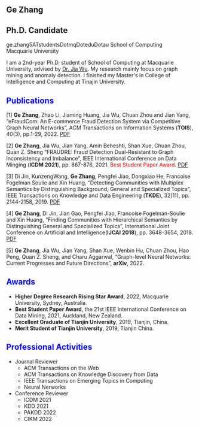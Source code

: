 ## Ge Zhang
## Ph.D. Candidate

ge.zhang5ATstudentsDotmqDoteduDotau
School of Computing<br>
Macquarie University<br>

I am a 2nd-year Ph.D. student of School of Computing at Macquarie University, advised by [Dr. Jia Wu](http://web.science.mq.edu.au/~jiawu/). My research mainly focus on graph mining and anomaly detection. I finished my Master's in College of Intelligence and Computing at Tinajin University. <cr>

## <font color=blue>Publications</font>
[1] **Ge Zhang**, Zhao Li, Jiaming Huang, Jia Wu, Chuan Zhou and Jian Yang, “eFraudCom: An E-commerce Fraud Detection System via Competitive Graph Neural Networks”, ACM Transactions on Information Systems (**TOIS**), 40(3), pp.1-29, 2022. [PDF](https://dl.acm.org/doi/pdf/10.1145/3474379) <cr>
 
[2] **Ge Zhang**, Jia Wu, Jian Yang, Amin Beheshti, Shan Xue, Chuan Zhou, Quan Z. Sheng “FRAUDRE: Fraud Detection Dual-Resistant to Graph Inconsistency and
Imbalance”, IEEE International Conference on Data Minging (**ICDM 2021**), pp. 867-876, 2021. <font color=red>Best Student Paper Award</font>. [PDF](https://ieeexplore.ieee.org/stamp/stamp.jsp?tp=&arnumber=9679178)<cr>
 
[3] Di Jin, KunzengWang, **Ge Zhang**, Pengfei Jiao, Dongxiao He, Francoise Fogelman Soulie and Xin Huang, “Detecting Communities with Multiplex Semantics by Distinguishing
Background, General and Specialized Topics”, IEEE Transactions on Knowledge and Data Engineering (**TKDE**), 32(11), pp. 2144-2158, 2019. [PDF](https://ieeexplore.ieee.org/stamp/stamp.jsp?tp=&arnumber=8832212)<cr>
 
[4] **Ge Zhang**, Di Jin, Jian Gao, Pengfei Jiao, Francoise Fogelman-Soulie and Xin Huang, “Finding Communities with Hierarchical Semantics by Distinguishing General and Specialized Topics”, International Joint Conference on Artificial and Intelligence(**IJCAI 2018**), pp. 3648-3654, 2018. [PDF](https://www.ijcai.org/proceedings/2018/0507.pdf)<cr>
 
[5] **Ge Zhang**, Jia Wu, Jian Yang, Shan Xue, Wenbin Hu, Chuan Zhou, Hao Peng, Quan Z. Sheng, and Charu Aggarwal, “Graph-level Neural Networks: Current Progresses and Future Directions”, **arXiv**, 2022. <cr>
 

## <font color=blue>Awards</font>
 * **Higher Degree Research Rising Star Award**, 2022, Macquarie University, Sydney, Australia.
 * **Best Student Paper Award**, the 21st IEEE International Conference on Data Mining, 2021, Auckland, New Zealand.
 * **Excellent Graduate of Tianjin University**, 2019, Tianjin, China.
 * **Merit Student of Tianjin University**, 2019, Tianjin China.

## <font color=blue>Professional Activities</font>
 * Journal Reviewer
     - ACM Transactions on the Web
     - ACM Transactions on Knowledge Discovery from Data
     - IEEE Transactions on Emerging Topics in Computing
     - Neural Nerworks
 * Conference Reviewer
     - ICDM 2021
     - KDD 2021 
     - PAKDD 2022
     - CIKM 2022
 
